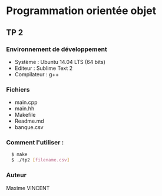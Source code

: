 Programmation orientée objet
============================

## TP 2

### Environnement de développement
  - Système : Ubuntu 14.04 LTS (64 bits)
  - Editeur : Sublime Text 2
  - Compilateur : g++

### Fichiers
  - main.cpp
  - main.hh
  - Makefile
  - Readme.md
  - banque.csv

### Comment l'utiliser :
```bash
  $ make
  $ ./tp2 [filename.csv]
```

### Auteur
Maxime VINCENT
